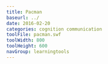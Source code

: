 ```yaml
---
title: Pacman
baseurl: ../
date: 2016-02-20
categories: cognition communication
toolFile: pacman.swf
toolWidth: 800
toolHeight: 600
navGroup: learningtools
---
```

